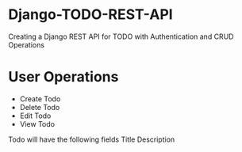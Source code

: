 # Django-TODO-REST-API
Creating a Django REST API for TODO with Authentication and CRUD Operations


# User Operations
- Create Todo
- Delete Todo
- Edit Todo
- View Todo

Todo will have the following fields
    Title
    Description
